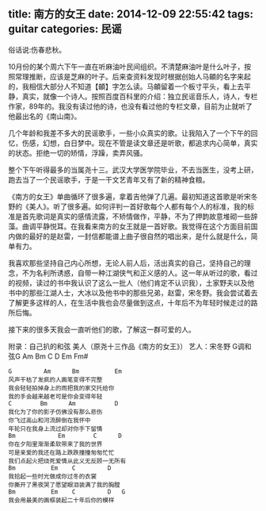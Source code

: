 ﻿title: 南方的女王
date: 2014-12-09 22:55:42
tags: guitar
categories: 民谣
---
俗话说:伤春悲秋。

10月份的某个周六下午一直在听麻油叶民间组织。不清楚麻油叶是什么叶子，按照常理推断，应该是芝麻的叶子。后来查资料发现时根据创始人马頔的名字来起的，我相信大部分人不知道【頔】字怎么读。马頔留着一个板寸平头，看上去平静，真实，就像一个诗人。按照百度百科里的介绍：独立民谣音乐人，诗人，专栏作家，89年的。我没有读过他的诗，也没有看过他的专栏文章，目前为止就听了他最出名的《南山南》。

几个年龄和我差不多大的民谣歌手，一些小众真实的歌。让我陷入了一个下午的回忆，伤感，幻想，白日梦中。现在不管是读文章还是听歌，都追求内心简单，真实的状态。拒绝一切的矫情，浮躁，卖弄风骚。
<!-- more -->

整个下午听得最多的当属尧十三。武汉大学医学院毕业，不去当医生，没考上研，跑去当了一个民谣歌手，于是一干文艺青年又有了新的精神食粮。

《南方的女王》单曲循环了很多遍，拿着吉他弹了几遍。最初知道这首歌是听宋冬野的《美人》。听了很多遍。如何评判一首好歌每个人都有每个人的标准，我的标准是首先歌词是真实的感情流露，不矫情做作，平静，不为了押韵故意堆砌一些辞藻。曲调平静悦耳。在我看来南方的女王就是一首好歌。我觉得在这个方面目前国内做的最好的是赵雷，一封信都能谱上曲子很自然的唱出来，是什么就是什么，简单有力。

我喜欢那些坚持自己内心所想，无论人前人后，活出真实的自己，坚持自己的理念，不为名利所诱惑，自带一种江湖侠气和正义感的人。这一年从听过的歌，看过的视频，读过的书中我认识了这么一批人（他们肯定不认识我），土家野夫以及他书中的那些江湖人士，大冰以及他书中的那些兄弟，赵雷，宋冬野。我会尝试着去了解更多这样的人，在生活中我也会尽量做到这点，十年后不为年轻时候走过的路所后悔。

接下来的很多天我会一直听他们的歌，了解这一群可爱的人。

附录：自己扒的和弦
美人（原尧十三作品《南方的女王》）
艺人：宋冬野
G调和弦G Am Bm C D Em Fm#
```
G         Am      Bm          Em
风声干枯了发疯的人画笔变得不完整
我会轻轻拍掉身上的雨把我的家交托给你
我的手会越来越老可是你会变得年轻
C        Bm      Am           D
我化为了你的影子仿佛没有那么悲伤
你飞过高山和河流醉倒在我怀中
年轮只在我身上流过却对你手下留情
Bm            Em        C      D
你在夕阳里渐渐柔软带来了我的世界
可是亲爱的我还在路上跌跌撞撞匆匆忙忙
我们点起火把烧死爱情从此义无反顾一无所有
Bm          Em    C         D
我拾起一些时光做成你过冬的衣裳
你撕开了黑夜哭了愿望眼泪装满了我的胸膛
Bm          Em    C         D   G
我会用最美的画框装起二十年后你的模样

```